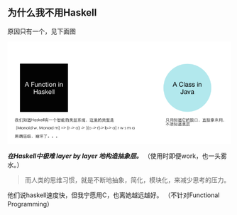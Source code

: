 

## 为什么我不用Haskell

原因只有一个，见下面图



![](/assets/images/2016-2-21-haskell.png)




***在Haskell中极难 layer by layer 地构造抽象层。*** （使用时即便work，也一头雾水。）


> 而人类的思维习惯，就是不断地抽象，简化，模块化，来减少思考的压力。 




他们说haskell速度快，但我宁愿用C，也离她越远越好。 （不针对Functional Programming）












